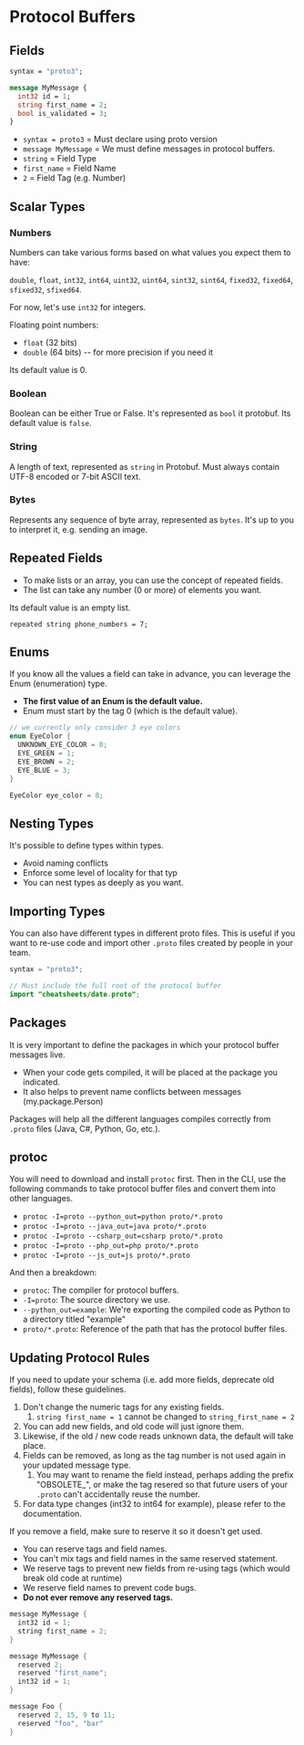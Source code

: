# Protocol Buffers

## Fields

```proto
syntax = "proto3";

message MyMessage {
  int32 id = 1;
  string first_name = 2;
  bool is_validated = 3;
}
```

- `syntax = proto3` = Must declare using proto version
- `message MyMessage` = We must define messages in protocol buffers.
- `string` = Field Type
- `first_name` = Field Name
- `2` = Field Tag (e.g. Number)

## Scalar Types

### Numbers 

Numbers can take various forms based on what values you expect them to have:

`double`, `float`, `int32`, `int64`, `uint32`, `uint64`, `sint32`, `sint64`, `fixed32`, `fixed64`, `sfixed32`, `sfixed64`.

For now, let's use `int32` for integers.

Floating point numbers:

- `float` (32 bits)
- `double` (64 bits) -- for more precision if you need it

Its default value is 0.

### Boolean

Boolean can be either True or False. It's represented as `bool` it protobuf. Its default value is `false`.

### String

A length of text, represented as `string` in Protobuf. Must always contain UTF-8 encoded or 7-bit ASCII text.

### Bytes

Represents any sequence of byte array, represented as `bytes`. It's up to you to interpret it, e.g. sending an image.

## Repeated Fields

- To make lists or an array, you can use the concept of repeated fields. 
- The list can take any number (0 or more) of elements you want.

Its default value is an empty list.

`repeated string phone_numbers = 7;`

## Enums

If you know all the values a field can take in advance, you can leverage the Enum (enumeration) type.

- **The first value of an Enum is the default value.**
- Enum must start by the tag 0 (which is the default value).

```java
// we currently only consider 3 eye colors
enum EyeColor {
  UNKNOWN_EYE_COLOR = 0;
  EYE_GREEN = 1;
  EYE_BROWN = 2;
  EYE_BLUE = 3;
}

EyeColor eye_color = 8;
```

## Nesting Types

It's possible to define types within types.

- Avoid naming conflicts
- Enforce some level of locality for that typ
- You can nest types as deeply as you want.

## Importing Types

You can also have different types in different proto files. This is useful if you want to re-use code and import other `.proto` files created by people in your team.

```java
syntax = "proto3";

// Must include the full root of the protocol buffer
import "cheatsheets/date.proto";
```

## Packages

It is very important to define the packages in which your protocol buffer messages live. 

- When your code gets compiled, it will be placed at the package you indicated.
- It also helps to prevent name conflicts between messages (my.package.Person)

Packages will help all the different languages compiles correctly from `.proto` files (Java, C#, Python, Go, etc.).

## protoc

You will need to download and install `protoc` first. Then in the CLI, use the following commands to take protocol buffer files and convert them into other languages.

- `protoc -I=proto --python_out=python proto/*.proto`
- `protoc -I=proto --java_out=java proto/*.proto`
- `protoc -I=proto --csharp_out=csharp proto/*.proto`
- `protoc -I=proto --php_out=php proto/*.proto`
- `protoc -I=proto --js_out=js proto/*.proto`

And then a breakdown:

- `protoc`: The compiler for protocol buffers.
- `-I=proto`: The source directory we use.
- `--python_out=example`: We're exporting the compiled code as Python to a directory titled "example"
- `proto/*.proto`: Reference of the path that has the protocol buffer files.

## Updating Protocol Rules

If you need to update your schema (i.e. add more fields, deprecate old fields), follow these guidelines.

1. Don't change the numeric tags for any existing fields.
   1. `string first_name = 1` cannot be changed to `string_first_name = 2`
2. You can add new fields, and old code will just ignore them.
3. Likewise, if the old / new code reads unknown data, the default will take place.
4. Fields can be removed, as long as the tag number is not used again in your updated message type.
   1. You may want to rename the field instead, perhaps adding the prefix "OBSOLETE_", or make the tag resered so that future users of your `.proto` can't accidentally reuse the number.
5. For data type changes (int32 to int64 for example), please refer to the documentation.

If you remove a field, make sure to reserve it so it doesn't get used.

- You can reserve tags and field names.
- You can't mix tags and field names in the same reserved statement.
- We reserve tags to prevent new fields from re-using tags (which would break old code at runtime)
- We reserve field names to prevent code bugs.
- **Do not ever remove any reserved tags.**

```java
message MyMessage {
  int32 id = 1;
  string first_name = 2;
}
```

```java
message MyMessage {
  reserved 2;
  reserved "first_name";
  int32 id = 1;
}
```

```java
message Foo {
  reserved 2, 15, 9 to 11;
  reserved "foo", "bar"
}
```
